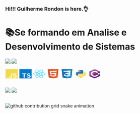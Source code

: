 ### Hi!!! Guilherme Rondon is here.👌
<h1>📚Se formando em Analise e Desenvolvimento de Sistemas</h1>

<a href="https://github.com/guilhermerondon/github-readme-stats">
  <img height=200 align="center" src="https://github-readme-stats.vercel.app/api?username=guilhermerondon&show_icons=true&theme=dark" />
</a>
<a href="https://github.com/guilhermerondon/convoychat">
  <img height=200 align="center" src="https://github-readme-stats.vercel.app/api/top-langs?username=guilhermerondon&show_icons=true&theme=dark&layout=compact&langs_count=8&card_width=320" />
</a>

<div style="display: inline_block"><br>
  <img align="center" alt="Gui-Js" height="30" width="40" src="https://raw.githubusercontent.com/devicons/devicon/master/icons/javascript/javascript-plain.svg">
  <img align="center" alt="Gui-Ts" height="30" width="40" src="https://raw.githubusercontent.com/devicons/devicon/master/icons/typescript/typescript-plain.svg">
  <img align="center" alt="Gui-React" height="30" width="40" src="https://raw.githubusercontent.com/devicons/devicon/master/icons/react/react-original.svg">
  <img align="center" alt="Gui-HTML" height="30" width="40" src="https://raw.githubusercontent.com/devicons/devicon/master/icons/html5/html5-original.svg">
  <img align="center" alt="Gui-CSS" height="30" width="40" src="https://raw.githubusercontent.com/devicons/devicon/master/icons/css3/css3-original.svg">
  <img align="center" alt="Gui-Python" height="30" width="40" src="https://raw.githubusercontent.com/devicons/devicon/master/icons/python/python-original.svg">
  <img align="center" alt="Gui-Csharp" height="30" width="40" src="https://raw.githubusercontent.com/devicons/devicon/master/icons/csharp/csharp-original.svg">
</div>

##

<div> 
  <a href="https://instagram.com/rondxn" target="_blank"><img src="https://img.shields.io/badge/-Instagram-%23E4405F?style=for-the-badge&logo=instagram&logoColor=white" target="_blank"></a>
  <a href="https://www.linkedin.com/in/guilherme-rodrigues-5476a5195" target="_blank"><img src="https://img.shields.io/badge/-LinkedIn-%230077B5?style=for-the-badge&logo=linkedin&logoColor=white" target="_blank"></a> 
  
</div>

##

<div>
<picture>
  <source media="(prefers-color-scheme: dark)" srcset="https://raw.githubusercontent.com/guilhermerondon/guilhermerondon/output/github-contribution-grid-snake-dark.svg">
  <source media="(prefers-color-scheme: light)" srcset="https://raw.githubusercontent.com/guilhermerondon/guilhermerondon/output/github-contribution-grid-snake.svg">
  <img alt="github contribution grid snake animation" src="https://raw.githubusercontent.com/guilhermerondon/guilhermerondon/output/github-contribution-grid-snake.svg">
</picture>
</div>

